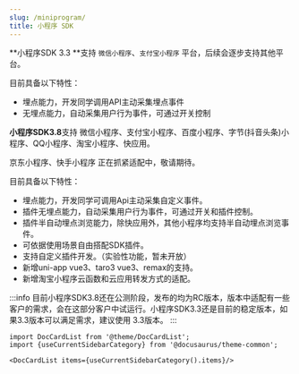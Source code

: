 ```yaml
---
slug: /miniprogram/
title: 小程序 SDK 
---
```



**小程序SDK 3.3 **支持 `微信小程序`、`支付宝小程序` 平台，后续会逐步支持其他平台。

目前具备以下特性：
- 埋点能力，开发同学调用API主动采集埋点事件
- 无埋点能力，自动采集用户行为事件，可通过开关控制

  
**小程序SDK3.8**支持 微信小程序、支付宝小程序、百度小程序、字节(抖音头条)小程序、QQ小程序、淘宝小程序、快应用。

京东小程序、快手小程序 正在抓紧适配中，敬请期待。

目前具备以下特性：

- 埋点能力，开发同学可调用Api主动采集自定义事件。
- 插件无埋点能力，自动采集用户行为事件，可通过开关和插件控制。
- 插件半自动埋点浏览能力，除快应用外，其他小程序均支持半自动埋点浏览事件。
- 可依据使用场景自由搭配SDK插件。
- 支持自定义插件开发。（实验性功能，暂未开放）
- 新增uni-app vue3、taro3 vue3、remax的支持。
- 新增淘宝小程序云函数和云应用转发方式的适配。

:::info
目前小程序SDK3.8还在公测阶段，发布的均为RC版本，版本中适配有一些客户的需求，会在这部分客户中试运行。小程序SDK3.3还是目前的稳定版本，如果3.3版本可以满足需求，建议使用 3.3版本。
:::

```mdx-code-block
import DocCardList from '@theme/DocCardList';
import {useCurrentSidebarCategory} from '@docusaurus/theme-common';

<DocCardList items={useCurrentSidebarCategory().items}/>
```
